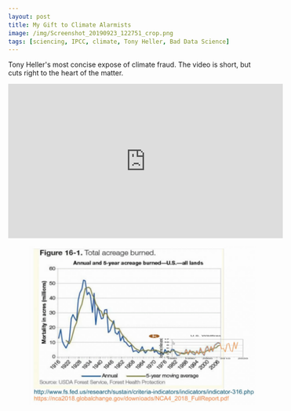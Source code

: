 ```yaml
---
layout: post
title: My Gift to Climate Alarmists
image: /img/Screenshot_20190923_122751_crop.png
tags: [sciencing, IPCC, climate, Tony Heller, Bad Data Science]
---
```

Tony Heller's most concise expose of climate fraud. The video is short, but cuts right to the heart of the matter.

<iframe width="560" height="315" src="https://www.youtube.com/embed/8455KEDitpU" frameborder="0" allow="accelerometer; autoplay; encrypted-media; gyroscope; picture-in-picture" allowfullscreen></iframe>

![](/img/Screenshot_20190923_122911.png)
